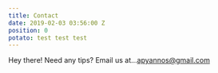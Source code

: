 ```yaml
---
title: Contact
date: 2019-02-03 03:56:00 Z
position: 0
potato: test test test
---
```


Hey there! Need any tips? Email us at...[apyannos@gmail.com](mailto:apyannos@gmail.com)